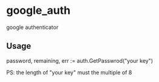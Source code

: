 # google_auth
google authenticator

## Usage
password, remaining, err := auth.GetPasswrod("your key")

PS: the length of "your key" must the multiple of 8
